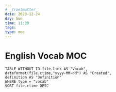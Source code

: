 ```yaml
---
# _frontmatter_
date: 2023-12-24
day: Sun
time: 11:39
tags:
type: moc
---
```

# English Vocab MOC

```dataview
TABLE WITHOUT ID file.link AS "Vocab",
dateformat(file.ctime,"yyyy-MM-dd") AS "Created",
definition AS "Definition"
WHERE type = "vocab"
SORT file.ctime DESC
```

